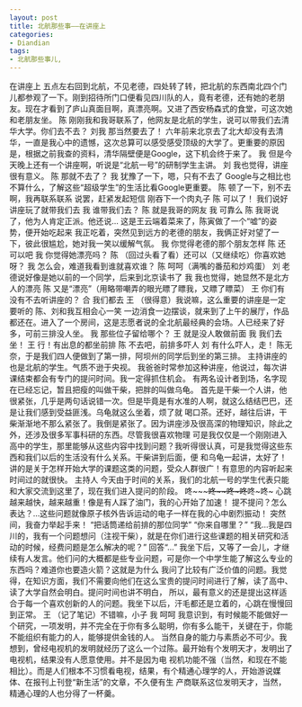 ```yaml
---
layout: post
title: 北航那些事——在讲座上
categories:
- Diandian
tags:
- 北航那些事儿, 
---
```

在讲座上 五点左右回到北航，不见老德，四处转了转，把北航的东西南北四个门儿都参观了一下。刚到招待所门口便看见四川队的人，竟有老德，还有她的老朋友。现在才看到了庐山真面目啊，真漂亮啊。又进了西安杨森式的食堂，可这次她和老朋友坐。 陈 刚刚我和我哥联系了，他网友是北航的学生，说可以带我们去清华大学。你们去不去？ 刘我 那当然要去了！ 六年前来北京去了北大却没有去清华，一直是我心中的遗憾，这次总算可以感受感受顶级的大学了。更重要的原因是，根据之前我查的资料，清华隔壁便是Google，这下机会终于来了。 我 但是今天晚上还有一个讲座啊，听说是“北航一号”的研制学生主讲。 刘 我也觉得，讲座很有意义。 陈 那就不去了？ 我 犹豫了一下，嗯，只有不去了 Google与之相比也不算什么，了解这些“超级学生”的生活比看Google更重要。 陈 顿了一下，别不去啊，我再联系联系 说罢，赶紧发起短信 刚吞下一个肉丸子 陈 可以了！ 我们说好讲座玩了就带我们去 我 谁带我们去？ 陈 就是我哥的网友 我 可靠么 陈 我哥说了，他为人肯定正派。他还说… 这是王云端着菜来了，陈寅做了一个“嘘”的姿势，便开始吃起来 我正吃着，突然见到远方的老德的朋友，我俩正好对望了一下，彼此很尴尬，她对我一笑以缓解气氛。 我 你觉得老德的那个朋友怎样 陈 还可以吧 我 你觉得她漂亮吗？ 陈 （回过头看了看）还可以（又继续吃）你喜欢她呀？ 我 怎么会，难道我看到谁就喜欢谁？ 陈 呵呵（满嘴的番茄和炒鸡蛋） 刘 老德说好像是她以前的一个同学，后来到北京读书了 我 我也觉得，她显然不是北方人的漂亮 陈 又是“漂亮”（用略带嘲弄的眼光瞟了瞟我，又瞟了瞟菜） 王 你们有没有不去听讲座的？ 合 我们都去 王 （很得意）我说嘛，这么重要的讲座是一定要听的 陈、刘和我互相会心一笑 一边消食一边摆谈，就来到了上午的展厅，作品都还在。进入了一个房间，这是志愿者说的全北航最经典的会场。人已经来了好多，可前三排没人坐。 我 那些位子留给哪个？ 王 就是没人敢做前面 我 我们去坐！ 王 行！有出息的都坐前排 陈 不去吧，前排多吓人 刘 有什么吓人，走！ 陈无奈，于是我们四人便做到了第一排，阿坝州的同学后到坐的第三排。 主持讲座的也是北航的学生。气质不逊于央视。 我爸爸时常参加这种讲座，他说过，每次讲课结束都会有专门的提问时间。我一定得抓住机会。 有两名设计者到场，名字现在已经忘记，暂且把瘦的叫做干柴，把胖的叫做乌龟。 首先是干柴一个人讲，他很紧张，几乎是两句话说错一次。但是毕竟是有水准的人啊，就这么结结巴巴，还是让我们感到受益匪浅。乌龟就这么坐着，烦了就 喝口茶。还好，越往后讲，干柴渐渐地不那么紧张了。我倒是紧张了。因为讲座涉及很高深的物理知识，除此之外，还涉及很多军事科研的东西。尽管我很喜欢物理 可是我仅仅是一个刚刚进入高中的学生，那里能够从这些内容中找到问题？我听得很认真，可是我觉得这些东西和我们以后的生活没有什么关系。干柴讲到后面，便 和乌龟一起讲，太好了！讲的是关于怎样开始大学的课题这类的问题，受众人群很广！有意思的内容听起来时间过的就很快。 主持人 今天由于时间的关系，我们的北航一号的学生代表只能和大家交流到这里了，现在我们进入提问的阶段。 咚~~~~~咚~~~~咚~~~咚~~咚~咚~ 心跳越来越快，越来越重！像是有人踩了油门，我的心开始了加速！ 提不提问？怎么表达？…这些问题就像原子核外告诉运动的电子一样在我的心中剧烈振动！ 突然间，我奋力举起手来！ “把话筒递给前排的那位同学” “你来自哪里？” “我…我是四川的，我有一个问题想问（注视干柴），就是在你们进行这些课题的相关研究和活动的时候，经费问题是怎么解决的呢？” 回答“…” 我坐下后，又等了一会儿，才继续有人发言。他们问的大概都是些专业问题，可是你一个中学生能了解这么专业的东西吗？难道你也要造火箭？这就是为什么 我问了比较有广泛价值的问题。我觉得，在知识方面，我们不需要向他们在这么宝贵的提问时间进行了解，读了高中、读了大学自然会明白。提问时间也讲不明白， 所以，最有意义的还是提出这样适合于每一个喜欢创新的人的问题。我坐下以后，汗毛都还是立着的，心跳在慢慢回到正常。 王 （记了笔记）不错嘛，小子 我 呵呵 我意识到，有时候能不能做好一个研究，一项发明，并不完全在于你有多么聪明，你有多么能干，关键在于，你能不能组织有能力的人，能够提供金钱的人。 当然自身的能力与素质必不可少。我想到，曾经电视机的发明就经历了这么一个过陈。最开始有个发明天才，发明出了电视机，结果没有人愿意使用。并不是因为电 视机功能不强（当然，和现在不能相比）。而是人们根本不习惯看电视，结果，有个精通心理学的人，开始游说媒体、在报刊上刊登“新生活”的文章，不久便有生 产商联系这位发明天才，当然，精通心理的人也分得了一杯羹。